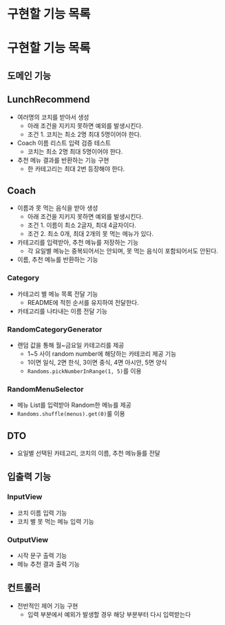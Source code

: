 # 구현할 기능 목록

# 구현할 기능 목록

## 도메인 기능

## LunchRecommend
- 여러명의 코치를 받아서 생성
  - 아래 조건을 지키지 못하면 예외를 발생시킨다.
  - 조건 1. 코치는 최소 2명 최대 5명이어야 한다.
- Coach 이름 리스트 입력 검증 테스트
  - 코치는 최소 2명 최대 5명이어야 한다.
- 추천 메뉴 결과를 반환하는 기능 구현
  - 한 카테고리는 최대 2번 등장해야 한다.

## Coach
- 이름과 못 먹는 음식을 받아 생성
  - 아래 조건을 지키지 못하면 예외를 발생시킨다.
  - 조건 1. 이름이 최소 2글자, 최대 4글자이다.
  - 조건 2. 최소 0개, 최대 2개의 못 먹는 메뉴가 있다.
- 카테고리를 입력받아, 추천 메뉴를 저장하는 기능
  - 각 요일별 메뉴는 중복되어서는 안되며, 못 먹는 음식이 포함되어서도 안된다.
- 이름, 추천 메뉴를 반환하는 기능

### Category
- 카테고리 별 메뉴 목록 전달 기능
  - README에 적힌 순서를 유지하여 전달한다.
- 카테고리를 나타내는 이름 전달 기능

### RandomCategoryGenerator
- 랜덤 값을 통해 월~금요일 카테고리를 제공
  - 1~5 사이 random number에 해당하는 카테코리 제공 기능
  - 1이면 일식, 2면 한식, 3이면 중식, 4면 아시안, 5면 양식
  - `Randoms.pickNumberInRange(1, 5)`를 이용

### RandomMenuSelector
- 메뉴 List를 입력받아 Random한 메뉴를 제공
- `Randoms.shuffle(menus).get(0)`룰 이용

## DTO

- 요일별 선택된 카테고리, 코치의 이름, 추천 메뉴들를 전달

## 입출력 기능

### InputView
- 코치 이름 입력 기능
- 코치 별 못 먹는 메뉴 입력 기능 

### OutputView
- 시작 문구 출력 기능
- 메뉴 추천 결과 출력 기능

## 컨트롤러

- 전반적인 제어 기능 구현
  - 입력 부분에서 예외가 발생할 경우 해당 부분부터 다시 입력받는다